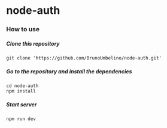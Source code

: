 # node-auth

### How to use

##### Clone this repository

    git clone 'https://github.com/BrunoUmbelino/node-auth.git'
    
##### Go to the repository and install the dependencies

    cd node-auth
    npm install 

##### Start server

    npm run dev
